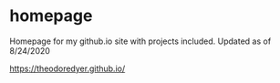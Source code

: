 # homepage
 Homepage for my github.io site with projects included. 
 Updated as of 8/24/2020

https://theodoredyer.github.io/
